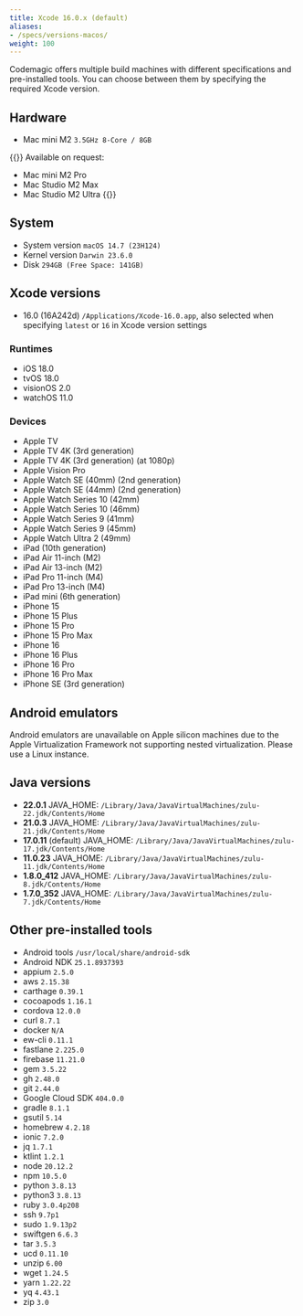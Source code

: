 ```yaml
---
title: Xcode 16.0.x (default)
aliases:
- /specs/versions-macos/
weight: 100
---
```


Codemagic offers multiple build machines with different specifications and pre-installed tools. You can choose between them by specifying the required Xcode version.

## Hardware

- Mac mini M2 `3.5GHz 8-Core / 8GB`

{{<notebox>}}
Available on request:
- Mac mini M2 Pro
- Mac Studio M2 Max
- Mac Studio M2 Ultra
{{</notebox>}}

## System

- System version `macOS 14.7 (23H124)`
- Kernel version `Darwin 23.6.0`
- Disk `294GB (Free Space: 141GB)`

## Xcode versions

- 16.0 (16A242d) `/Applications/Xcode-16.0.app`, also selected when specifying `latest` or `16` in Xcode version settings

### Runtimes

- iOS 18.0
- tvOS 18.0
- visionOS 2.0
- watchOS 11.0

### Devices

- Apple TV
- Apple TV 4K (3rd generation)
- Apple TV 4K (3rd generation) (at 1080p)
- Apple Vision Pro
- Apple Watch SE (40mm) (2nd generation)
- Apple Watch SE (44mm) (2nd generation)
- Apple Watch Series 10 (42mm)
- Apple Watch Series 10 (46mm)
- Apple Watch Series 9 (41mm)
- Apple Watch Series 9 (45mm)
- Apple Watch Ultra 2 (49mm)
- iPad (10th generation)
- iPad Air 11-inch (M2)
- iPad Air 13-inch (M2)
- iPad Pro 11-inch (M4)
- iPad Pro 13-inch (M4)
- iPad mini (6th generation)
- iPhone 15
- iPhone 15 Plus
- iPhone 15 Pro
- iPhone 15 Pro Max
- iPhone 16
- iPhone 16 Plus
- iPhone 16 Pro
- iPhone 16 Pro Max
- iPhone SE (3rd generation)

## Android emulators

Android emulators are unavailable on Apple silicon machines due to the Apple Virtualization Framework not supporting nested virtualization. Please use a Linux instance.

## Java versions

- **22.0.1** JAVA_HOME: `/Library/Java/JavaVirtualMachines/zulu-22.jdk/Contents/Home`
- **21.0.3** JAVA_HOME: `/Library/Java/JavaVirtualMachines/zulu-21.jdk/Contents/Home`
- **17.0.11** (default) JAVA_HOME: `/Library/Java/JavaVirtualMachines/zulu-17.jdk/Contents/Home`
- **11.0.23** JAVA_HOME: `/Library/Java/JavaVirtualMachines/zulu-11.jdk/Contents/Home`
- **1.8.0_412** JAVA_HOME: `/Library/Java/JavaVirtualMachines/zulu-8.jdk/Contents/Home`
- **1.7.0_352** JAVA_HOME: `/Library/Java/JavaVirtualMachines/zulu-7.jdk/Contents/Home`

## Other pre-installed tools

- Android tools `/usr/local/share/android-sdk`
- Android NDK `25.1.8937393`
- appium `2.5.0`
- aws `2.15.38`
- carthage `0.39.1`
- cocoapods `1.16.1`
- cordova `12.0.0`
- curl `8.7.1`
- docker `N/A`
- ew-cli `0.11.1`
- fastlane `2.225.0`
- firebase `11.21.0`
- gem `3.5.22`
- gh `2.48.0`
- git `2.44.0`
- Google Cloud SDK `404.0.0`
- gradle `8.1.1`
- gsutil `5.14`
- homebrew `4.2.18`
- ionic `7.2.0`
- jq `1.7.1`
- ktlint `1.2.1`
- node `20.12.2`
- npm `10.5.0`
- python `3.8.13`
- python3 `3.8.13`
- ruby `3.0.4p208`
- ssh `9.7p1`
- sudo `1.9.13p2`
- swiftgen `6.6.3`
- tar `3.5.3`
- ucd `0.11.10`
- unzip `6.00`
- wget `1.24.5`
- yarn `1.22.22`
- yq `4.43.1`
- zip `3.0`
